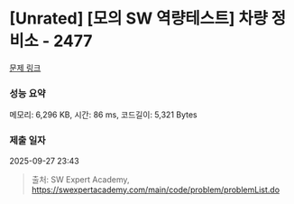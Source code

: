 # [Unrated] [모의 SW 역량테스트] 차량 정비소 - 2477 

[문제 링크](https://swexpertacademy.com/main/code/problem/problemDetail.do?contestProbId=AV6c6bgaIuoDFAXy) 

### 성능 요약

메모리: 6,296 KB, 시간: 86 ms, 코드길이: 5,321 Bytes

### 제출 일자

2025-09-27 23:43



> 출처: SW Expert Academy, https://swexpertacademy.com/main/code/problem/problemList.do
